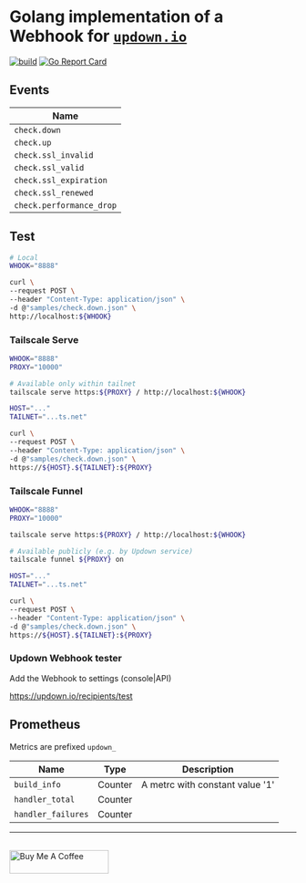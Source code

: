 # Golang implementation of a Webhook for [`updown.io`](https://updown.io)

[![build](https://github.com/DazWilkin/updown-webhook/actions/workflows/build.yml/badge.svg)](https://github.com/DazWilkin/updown-webhook/actions/workflows/build.yml)
[![Go Report Card](https://goreportcard.com/badge/github.com/DazWilkin/updown-webhook)](https://goreportcard.com/report/github.com/DazWilkin/updown-webhook)

## Events

|Name|
|----|
|`check.down`|
|`check.up`|
|`check.ssl_invalid`|
|`check.ssl_valid`|
|`check.ssl_expiration`|
|`check.ssl_renewed`|
|`check.performance_drop`|

## Test

```bash
# Local
WHOOK="8888"

curl \
--request POST \
--header "Content-Type: application/json" \
-d @"samples/check.down.json" \
http://localhost:${WHOOK}
```

### Tailscale Serve

```bash
WHOOK="8888"
PROXY="10000"

# Available only within tailnet
tailscale serve https:${PROXY} / http://localhost:${WHOOK}

HOST="..."
TAILNET="...ts.net"

curl \
--request POST \
--header "Content-Type: application/json" \
-d @"samples/check.down.json" \
https://${HOST}.${TAILNET}:${PROXY}
```

### Tailscale Funnel

```bash
WHOOK="8888"
PROXY="10000"

tailscale serve https:${PROXY} / http://localhost:${WHOOK}

# Available publicly (e.g. by Updown service)
tailscale funnel ${PROXY} on

HOST="..."
TAILNET="...ts.net"

curl \
--request POST \
--header "Content-Type: application/json" \
-d @"samples/check.down.json" \
https://${HOST}.${TAILNET}:${PROXY}

```

### Updown Webhook tester

Add the Webhook to settings (console|API)

https://updown.io/recipients/test

## Prometheus

Metrics are prefixed `updown_`

|Name|Type|Description|
|----|----|-----------|
|`build_info`|Counter|A metrc with constant value '1'|
|`handler_total`|Counter||
|`handler_failures`|Counter||

<hr/>
<br/>
<a href="https://www.buymeacoffee.com/dazwilkin" target="_blank"><img src="https://cdn.buymeacoffee.com/buttons/default-orange.png" alt="Buy Me A Coffee" height="41" width="174"></a>